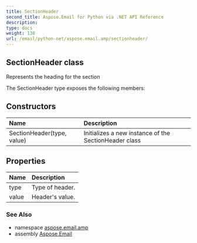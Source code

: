 ```yaml
---
title: SectionHeader
second_title: Aspose.Email for Python via .NET API Reference
description: 
type: docs
weight: 130
url: /email/python-net/aspose.email.amp/sectionheader/
---
```


## SectionHeader class

Represents the heading for the section

The SectionHeader type exposes the following members:
## Constructors
| Name | Description |
| :- | :- |
|SectionHeader(type, value)|Initializes a new instance of the SectionHeader class|
## Properties
| Name | Description |
| :- | :- |
|type|Type of header.|
|value|Header's value.|

### See Also

* namespace [aspose.email.amp](/email/python-net/aspose.email.amp/)
* assembly [Aspose.Email](/slides/python-net/)

